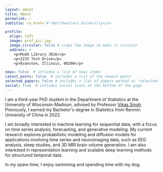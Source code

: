 ```yaml
---
layout: about
title: About
permalink: /
subtitle: <a href='#'>Northwestern University</a> 

profile:
  align: left
  image: prof_pic.jpg
  image_circular: false # crops the image to make it circular
  address: >
    <p>Mudd Library 3016</p>
    <p>2233 Tech Drive</p>
    <p>Evanston, Illinois, 60208</p>

news: false  # includes a list of news items
latest_posts: false  # includes a list of the newest posts
selected_papers: false # includes a list of papers marked as "selected={true}"
social: true  # includes social icons at the bottom of the page
---
```


I am a third-year PhD student in the Department of Statistics at the University of Wisconsin-Madison, advised by Professor [Vikas Singh](https://www.biostat.wisc.edu/~vsingh/). Previously, I earned my Bachelor's degree in Statistics from Renmin University of China in 2022.

I am broadly interested in machine learning for sequential data, with a focus on time series analysis, forecasting, and generative modeling. My current research explores probabilistic modeling and diffusion models for applications involving time series and neuroimaging data, such as EEG analysis, sleep studies, and 3D MRI brain volume generation. I am also interested in representation learning and scalable deep learning methods for structured temporal data.

In my spare time, I enjoy swimming and spending time with my dog.

